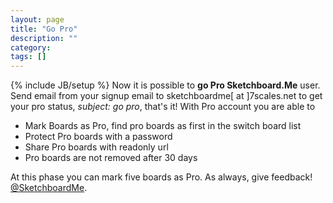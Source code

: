 ```yaml
---
layout: page
title: "Go Pro"
description: ""
category: 
tags: []
---
```

{% include JB/setup %}
Now it is possible to **go Pro Sketchboard.Me** user. Send email from your signup email to
sketchboardme\[ at \]7scales.net to
get your pro status, *subject: go pro*, that's it! With Pro account you are able to 

* Mark Boards as Pro, find pro boards as first in the switch board list
* Protect Pro boards with a password
* Share Pro boards with readonly url 
* Pro boards are not removed after 30 days

At this phase you can mark five boards as Pro. As always, give feedback! [@SketchboardMe](http://twitter.com/#!/sketchboardme).
